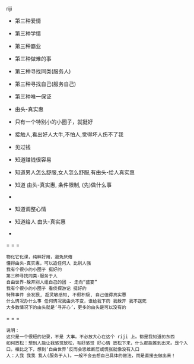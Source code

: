 
riji

- 第三种爱情
- 第三种学情
- 第三种霸业

- 第三种做难的事
- 第三种寻找同类(服务人)
- 第三种寻找自己(服务自己)

- 第三种唯一保证

- 由头-真实惠
- 只有一个特别小的小圈子，就挺好
- 接触人,看出好人大牛,不怕人,觉得坏人伤不了我

- 见过钱
- 知道赚钱很容易
- 知道男人怎么舒服,女人怎么舒服,有由头-给人真实惠
- 知道 由头-真实惠, 条件限制, (先)做什么事
-

- 知道调整心情
- 知道给人 由头-真实惠
-

= = =

```
物化它化课，纯粹好用，避免厌倦
懂得由头-真实惠，可以追任何人 比别人强
我有个很小的小圈子 挺好的
第三种寻找同类-服务于人
自由世界-躲开别人组自己的团 - 走向“盛宴”
我有个很小的小圈子 看侦探游记 挺好的
特殊事件 会发狠, 超灵敏感知, 不假积极, 自己值得真实惠
什么情况办什么事 任何情况我由头不变，谁给我下药 我躲开 我不送死
大多数情况下的由头就是‘寻开心’，更多的由头是可以没有的
```

= = =

```
说明：
这只是一个很短的记录，不是 大事。不必放大心在这个 riji 上。都是我知道的东西
如何放松：想到人能让我感觉放松，有好感觉 好心情 放松下来，什么都能推到出来。是个入口。相比之下，想到‘自由世界’反而会思维断层或慌张就像没有入口
人：人我 我我 我人(服务于人)。一般不会去想自己具体的做法，而是直接去做出来！
```
